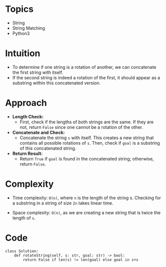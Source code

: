 # Topics
- String
- String Matching
- Python3

# Intuition
- To determine if one string is a rotation of another, we can concatenate the first string with itself.
- If the second string is indeed a rotation of the first, it should appear as a substring within this concatenated version.
<!-- Describe your first thoughts on how to solve this problem. -->

# Approach
- **Length Check:**
  - First, check if the lengths of both strings are the same. If they are not, return `False` since one cannot be a rotation of the other.
- **Concatenate and Check:**
  - Concatenate the string `s` with itself. This creates a new string that contains all possible rotations of `s`. Then, check if `goal` is a substring of this concatenated string.
- **Return Result:**
  - Return `True` if `goal` is found in the concatenated string; otherwise, return `False`.
<!-- Describe your approach to solving the problem. -->

# Complexity
- Time complexity: `O(n)`, where `n` is the length of the string s. Checking for a substring in a string of size `2n` takes linear time.
<!-- Add your time complexity here, e.g. $$O(n)$$ -->

- Space complexity: `O(n)`, as we are creating a new string that is twice the length of `s`.
<!-- Add your space complexity here, e.g. $$O(n)$$ -->

# Code
```python3 []
class Solution:
    def rotateString(self, s: str, goal: str) -> bool:
        return False if len(s) != len(goal) else goal in s+s
```